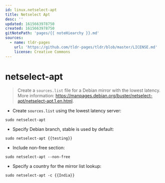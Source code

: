```yaml
---
id: linux.netselect-apt
title: Netselect Apt
desc: ''
updated: 1615663978750
created: 1615663978750
gitNotePath: 'pages/{{ noteHiearchy }}.md'
sources:
  - name: tldr-pages
    url: 'https://github.com/tldr-pages/tldr/blob/master/LICENSE.md'
    license: Creative Commons
---
```

# netselect-apt

> Create a `sources.list` file for a Debian mirror with the lowest latency.
> More information: <https://manpages.debian.org/buster/netselect-apt/netselect-apt.1.en.html>.

- Create `sources.list` using the lowest latency server:

`sudo netselect-apt`

- Specify Debian branch, stable is used by default:

`sudo netselect-apt {{testing}}`

- Include non-free section:

`sudo netselect-apt --non-free`

- Specify a country for the mirror list lookup:

`sudo netselect-apt -c {{India}}`

